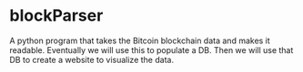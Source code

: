 # blockParser
A python program that takes the Bitcoin blockchain data and makes it readable.  Eventually we will use this to populate a DB.  Then we will use that DB to create a website to visualize the data.

